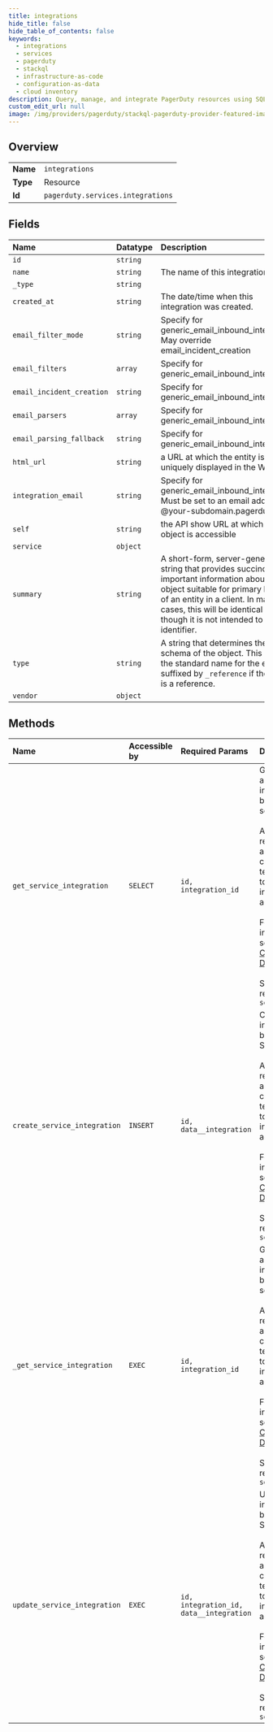 ```yaml
---
title: integrations
hide_title: false
hide_table_of_contents: false
keywords:
  - integrations
  - services
  - pagerduty    
  - stackql
  - infrastructure-as-code
  - configuration-as-data
  - cloud inventory
description: Query, manage, and integrate PagerDuty resources using SQL
custom_edit_url: null
image: /img/providers/pagerduty/stackql-pagerduty-provider-featured-image.png
---
```

  
    

## Overview
<table><tbody>
<tr><td><b>Name</b></td><td><code>integrations</code></td></tr>
<tr><td><b>Type</b></td><td>Resource</td></tr>
<tr><td><b>Id</b></td><td><code>pagerduty.services.integrations</code></td></tr>
</tbody></table>

## Fields
| Name | Datatype | Description |
|:-----|:---------|:------------|
| `id` | `string` |  |
| `name` | `string` | The name of this integration. |
| `_type` | `string` |  |
| `created_at` | `string` | The date/time when this integration was created. |
| `email_filter_mode` | `string` | Specify for generic_email_inbound_integration. May override email_incident_creation |
| `email_filters` | `array` | Specify for generic_email_inbound_integration. |
| `email_incident_creation` | `string` | Specify for generic_email_inbound_integration |
| `email_parsers` | `array` | Specify for generic_email_inbound_integration. |
| `email_parsing_fallback` | `string` | Specify for generic_email_inbound_integration. |
| `html_url` | `string` | a URL at which the entity is uniquely displayed in the Web app |
| `integration_email` | `string` | Specify for generic_email_inbound_integration. Must be set to an email address @your-subdomain.pagerduty.com |
| `self` | `string` | the API show URL at which the object is accessible |
| `service` | `object` |  |
| `summary` | `string` | A short-form, server-generated string that provides succinct, important information about an object suitable for primary labeling of an entity in a client. In many cases, this will be identical to `name`, though it is not intended to be an identifier. |
| `type` | `string` | A string that determines the schema of the object. This must be the standard name for the entity, suffixed by `_reference` if the object is a reference. |
| `vendor` | `object` |  |
## Methods
| Name | Accessible by | Required Params | Description |
|:-----|:--------------|:----------------|:------------|
| `get_service_integration` | `SELECT` | `id, integration_id` | Get details about an integration belonging to a service.<br /><br />A service may represent an application, component, or team you wish to open incidents against.<br /><br />For more information see the [API Concepts Document](../../api-reference/ZG9jOjI3NDc5Nzc-api-concepts#services)<br /><br />Scoped OAuth requires: `services.read`<br /> |
| `create_service_integration` | `INSERT` | `id, data__integration` | Create a new integration belonging to a Service.<br /><br />A service may represent an application, component, or team you wish to open incidents against.<br /><br />For more information see the [API Concepts Document](../../api-reference/ZG9jOjI3NDc5Nzc-api-concepts#services)<br /><br />Scoped OAuth requires: `services.write`<br /> |
| `_get_service_integration` | `EXEC` | `id, integration_id` | Get details about an integration belonging to a service.<br /><br />A service may represent an application, component, or team you wish to open incidents against.<br /><br />For more information see the [API Concepts Document](../../api-reference/ZG9jOjI3NDc5Nzc-api-concepts#services)<br /><br />Scoped OAuth requires: `services.read`<br /> |
| `update_service_integration` | `EXEC` | `id, integration_id, data__integration` | Update an integration belonging to a Service.<br /><br />A service may represent an application, component, or team you wish to open incidents against.<br /><br />For more information see the [API Concepts Document](../../api-reference/ZG9jOjI3NDc5Nzc-api-concepts#services)<br /><br />Scoped OAuth requires: `services.write`<br /> |
